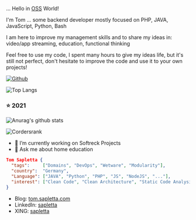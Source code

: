 ... Hello in [OSS](https://en.wikipedia.org/wiki/Open-source_software) World!

I'm Tom ... some backend developer mostly focused on PHP, JAVA, JavaScript, Python, Bash

I am here to improve my management skills and to share my ideas in: video/app streaming, education, functional thinking

Feel free to use my code, I spent many hours to give my ideas life, but it's still not perfect, don't hesitate to improve the code and use it to your own projects!

[![Github](https://img.shields.io/github/followers/tom-sapletta-com?label=Follow&style=social)](https://github.com/tom-sapletta-com)

![Top Langs](https://github-readme-stats.vercel.app/api/top-langs/?username=tom-sapletta-com&hide=html&layout=compact&theme=dark) 

### :star: 2021
![Anurag's github stats](https://github-readme-stats.vercel.app/api?username=tom-sapletta-com&show_icons=true&theme=dark)

![Cordersrank](https://cr-ss-service.azurewebsites.net/api/ScreenShot?widget=education&username=tom-sapletta-com&max-items=2&logos=true&style=--item-bg-color:%23f00;--item-border-radius:10px)


- 🔭 I’m currently working on Softreck Projects
- 💬 Ask me about home education


```json
Tom Sapletta {
  "tags":     ["Domains", "DevOps", "Wetware", "Modularity"],  
  "country":  "Germany",
  "Language": ["JAVA", "Python", "PHP", "JS", "NodeJS", "..."],
  "interest": ["Clean Code", "Clean Architecture", "Static Code Analysis", "Linux", "IoT"]
}
```

- Blog: [tom.sapletta.com](https://tom.sapletta.com/)
- LinkedIn: [sapletta](https://www.linkedin.com/in/tom-sapletta-com/)
- XING: [sapletta](https://www.xing.com/profile/Tomasz_Sapletta)
